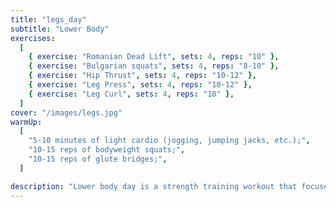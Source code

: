 ```yaml
---
title: "legs_day"
subtitle: "Lower Body"
exercises:
  [
    { exercise: "Romanian Dead Lift", sets: 4, reps: "10" },
    { exercise: "Bulgarian squats", sets: 4, reps: "8-10" },
    { exercise: "Hip Thrust", sets: 4, reps: "10-12" },
    { exercise: "Leg Press", sets: 4, reps: "10-12" },
    { exercise: "Leg Curl", sets: 4, reps: "10" },
  ]
cover: "/images/legs.jpg"
warmUp:
  [
    "5-10 minutes of light cardio (jogging, jumping jacks, etc.);",
    "10-15 reps of bodyweight squats;",
    "10-15 reps of glute bridges;",
  ]

description: "Lower body day is a strength training workout that focuses on the muscles in your legs, glutes, and lower back. This type of workout typically includes exercises like squats, lunges, deadlifts, and leg presses to build strength, power, and endurance in the lower body."
---
```

